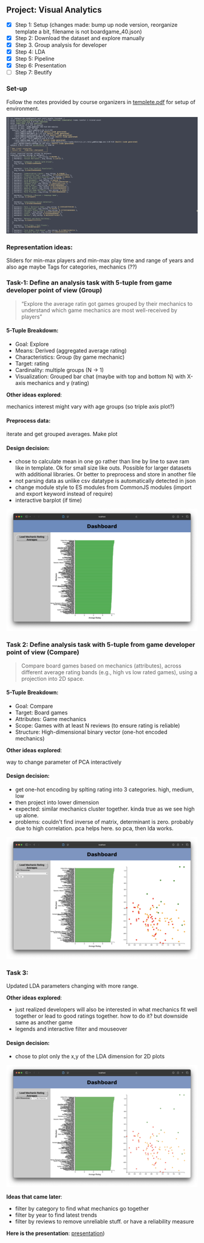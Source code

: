 ## Project: Visual Analytics

- [x] Step 1: Setup (changes made: bump up node version, reorganize template a bit, filename is not boardgame_40.json)
- [x] Step 2: Download the dataset and explore manually
- [x] Step 3. Group analysis for developer
- [x] Step 4: LDA
- [x] Step 5: Pipeline
- [x] Step 6: Presentation
- [ ] Step 7: Beutify

### Set-up

Follow the notes provided by course organizers in [templete.pdf](template.pdf) for setup of environment.

![Server up and running!](img/setup-complete.png)

### Representation ideas:

Sliders for min-max players and min-max play time and range of years and also age maybe
Tags for categories, mechanics (??)

### Task-1: Define an analysis task with 5-tuple from game developer point of view (Group)

> “Explore the average ratin got games grouped by their mechanics to
   understand which game mechanics are most well-received by players”

#### 5-Tuple Breakdown:

- Goal: Explore
- Means: Derived (aggregated average rating)
- Characteristics: Group (by game mechanic)
- Target: rating
- Cardinality: multiple groups (N -> 1)
- Visualization: Grouped bar chat (maybe with top and bottom N) with X-axis mechanics and y (rating)

**Other ideas explored**:

mechanics interest might vary with age groups (so triple axis plot?)

#### Preprocess data:

iterate and get grouped averages. Make plot

#### Design decision:

- chose to calculate mean in one go rather than line by line to save
ram like in template. Ok for small size like outs. Possible for larger
datasets with additional libraries. Or better to preprocess and store
in another file
- not parsing data as unlike csv datatype is automatically detected in
json
- change module style to ES modules from CommonJS modules (import and
export keyword instead of require)
- interactive barplot (if time)

![Barplot of rating by mechanic](img/grouping-chart.png)

### Task 2: Define analysis task with 5-tuple from game developer point of view (Compare)

> Compare board games based on mechanics (attributes), across
  different average rating bands (e.g., high vs low rated games),
  using a projection into 2D space.

#### 5-Tuple Breakdown:
 - Goal: Compare
 - Target: Board games
 - Attributes: Game mechanics
 - Scope: Games with at least N reviews (to ensure rating is reliable)
 - Structure: High-dimensional binary vector (one-hot encoded mechanics)

**Other ideas explored**:

way to change parameter of PCA interactively

#### Design decision:

 - get one-hot encoding by splting rating into 3 categories. high, medium, low
 - then project into lower dimension
 - expected: similar mechanics cluster together. kinda true as we see high up alone.
 - problems: couldn't find inverse of matrix, determinant is zero.
   probably due to high correlation. pca helps here. so pca, then lda works.

![Scatter plot using LDA](img/scatter-plot.png)

### Task 3:

Updated LDA parameters changing with more range.

**Other ideas explored**:

 - just realized developers will also be interested in what mechanics
fit well together or lead to good ratings together. how to do it? but
downside same as another game
 - legends and interactive filter and mouseover

#### Design decision:

  - chose to plot only the x,y of the LDA dimension for 2D plots

![Parameters changing for LDA](img/parameter-changing.png)

**Ideas that came later**:
 - filter by category to find what mechanics go together
 - filter by year to find latest trends
 - filter by reviews to remove unreliable stuff. or have a reliability measure

**Here is the presentation**: [presentation](presentation.pdf))
